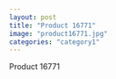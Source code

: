```yaml
---
layout: post
title: "Product 16771"
image: "product16771.jpg"
categories: "category1"
---
```

Product 16771
